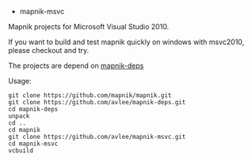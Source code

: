 - mapnik-msvc

Mapnik projects for Microsoft Visual Studio 2010.

If you want to build and test mapnik quickly on windows with msvc2010, please checkout and try.

The projects are depend on [mapnik-deps](https://github.com/avlee/mapnik-deps.git)

Usage:

    git clone https://github.com/mapnik/mapnik.git
    git clone https://github.com/avlee/mapnik-deps.git
    cd mapnik-deps
    unpack
    cd ..
    cd mapnik
    git clone https://github.com/avlee/mapnik-msvc.git
    cd mapnik-msvc
    vcbuild